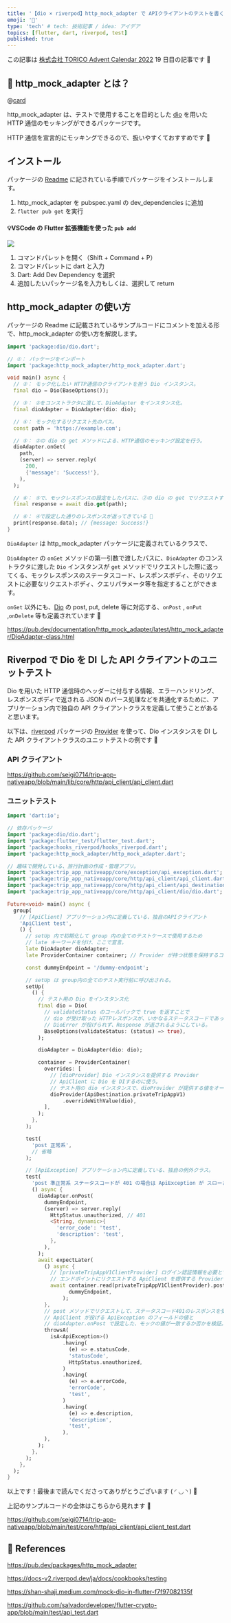 ```yaml
---
title: '【dio × riverpod】http_mock_adapter で APIクライアントのテストを書く'
emoji: '🧪'
type: 'tech' # tech: 技術記事 / idea: アイデア
topics: [flutter, dart, riverpod, test]
published: true
---
```


この記事は [株式会社 TORICO Advent Calendar 2022](https://qiita.com/advent-calendar/2022/torico) 19 日目の記事です 🎄

## 🤔 **http_mock_adapter** とは？

@[card](https://pub.dev/packages/http_mock_adapter)

http_mock_adapter は、テストで使用することを目的とした [dio](https://pub.dev/packages/dio) を用いた HTTP 通信のモッキングができるパッケージです。

HTTP 通信を宣言的にモッキングできるので、扱いやすくておすすめです 🎁

## インストール

パッケージの [Readme](https://pub.dev/packages/http_mock_adapter) に記されている手順でパッケージをインストールします。

1. http_mock_adapter を pubspec.yaml の dev_dependencies に追加
2. `flutter pub get` を実行

#### 💡VSCode の Flutter 拡張機能を使った `pub add`

![](/images/clean-shot-2022-12-18-at-14-50-48.gif.gif)

1. コマンドパレットを開く（Shift + Command + P）
2. コマンドパレットに dart と入力
3. Dart: Add Dev Dependency を選択
4. 追加したいパッケージ名を入力もしくは、選択して return

## http_mock_adapter の使い方

パッケージの Readme に記載されているサンプルコードにコメントを加える形で、http_mock_adapter の使い方を解説します。

```dart
import 'package:dio/dio.dart';

// ①： パッケージをインポート
import 'package:http_mock_adapter/http_mock_adapter.dart';

void main() async {
  // ②： モック化したい HTTP通信のクライアントを担う Dio インスタンス。
  final dio = Dio(BaseOptions());

  // ③： ②をコンストラクタに渡して、DioAdapter をインスタンス化。
  final dioAdapter = DioAdapter(dio: dio);

  // ④： モック化するリクエスト先のパス。
  const path = 'https://example.com';

  // ⑤： ②の dio の get メソッドによる、HTTP通信のモッキング設定を行う。
  dioAdapter.onGet(
    path,
    (server) => server.reply(
      200,
      {'message': 'Success!'},
    ),
  );

  // ⑥： ⑤で、モックレスポンスの設定をしたパスに、②の dio の get でリクエストする。
  final response = await dio.get(path);

  // ⑥： ④で設定した通りのレスポンスが返ってきている 🙌
  print(response.data); // {message: Success!}
}
```

`DioAdapter` は http_mock_adapter パッケージに定義されているクラスで、

`DioAdapter` の `onGet` メソッドの第一引数で渡したパスに、`DioAdapter` のコンストラクタに渡した `Dio` インスタンスが `get` メソッドでリクエストした際に返ってくる、モックレスポンスのステータスコード、レスポンスボディ、そのリクエストに必要なリクエストボディ、クエリパラメータ等を指定することができます。

`onGet` 以外にも、[Dio](https://pub.dev/documentation/dio/latest/dio/Dio-class.html) の post, put, delete 等に対応する、`onPost` , `onPut` ,`onDelete` 等も定義されています 📡

https://pub.dev/documentation/http_mock_adapter/latest/http_mock_adapter/DioAdapter-class.html

## Riverpod で Dio を DI した API クライアントのユニットテスト

Dio を用いた HTTP 通信時のヘッダーに付与する情報、エラーハンドリング、 レスポンスボディで返される JSON のパース処理などを共通化するために、アプリケーション内で独自の API クライアントクラスを定義して使うことがあると思います。

以下は、[riverpod](https://pub.dev/packages/riverpod) パッケージの [Provider](https://docs-v2.riverpod.dev/docs/providers/provider) を使って、Dio インスタンスを DI した API クライアントクラスのユニットテストの例です 🧪

### API クライアント

https://github.com/seigi0714/trip-app-nativeapp/blob/main/lib/core/http/api_client/api_client.dart

### ユニットテスト

```dart
import 'dart:io';

// 依存パッケージ
import 'package:dio/dio.dart';
import 'package:flutter_test/flutter_test.dart';
import 'package:hooks_riverpod/hooks_riverpod.dart';
import 'package:http_mock_adapter/http_mock_adapter.dart';

// 趣味で開発している、旅行計画の作成・管理アプリ。
import 'package:trip_app_nativeapp/core/exception/api_exception.dart';
import 'package:trip_app_nativeapp/core/http/api_client/api_client.dart';
import 'package:trip_app_nativeapp/core/http/api_client/api_destination.dart';
import 'package:trip_app_nativeapp/core/http/api_client/dio/dio.dart';

Future<void> main() async {
  group(
    // [ApiClient] アプリケーション内に定義している、独自のAPIクライアント
    'ApiClient test',
    () {
      // setUp 内で初期化して group 内の全てのテストケースで使用するため
      // late キーワードを付け、ここで宣言。
      late DioAdapter dioAdapter;
      late ProviderContainer container; // Provider が持つ状態を保持するコンテナ

      const dummyEndpoint = '/dummy-endpoint';

      // setUp は group内の全てのテスト実行前に呼び出される。
      setUp(
        () {
          // テスト用の Dio をインスタンス化
          final dio = Dio(
            // validateStatus のコールバックで true を返すことで
            // dio が受け取った HTTPレスポンスが、いかなるステータスコードであっても、
            // DioError が投げられず、Response が返されるようにしている。
            BaseOptions(validateStatus: (status) => true),
          );

          dioAdapter = DioAdapter(dio: dio);

          container = ProviderContainer(
            overrides: [
              // [dioProvider] Dio インスタンスを提供する Provider
              // ApiClient に Dio を DIするのに使う。
              // テスト用の dio インスタンスで、dioProvider が提供する値をオーバーライドする。
              dioProvider(ApiDestination.privateTripAppV1)
                  .overrideWithValue(dio),
            ],
          );
        },
      );

      test(
        'post 正常系',
        // 省略
      );

      // [ApiException] アプリケーション内に定義している、独自の例外クラス。
      test(
        'post 準正常系 ステータスコードが 401 の場合は ApiException が スローされるはず。',
        () async {
          dioAdapter.onPost(
            dummyEndpoint,
            (server) => server.reply(
              HttpStatus.unauthorized, // 401
              <String, dynamic>{
                'error_code': 'test',
                'description': 'test',
              },
            ),
          );
          await expectLater(
            () async {
              // [privateTripAppV1ClientProvider] ログイン認証情報を必要とする
              // エンドポイントにリクエストする ApiClient を提供する Provider
              await container.read(privateTripAppV1ClientProvider).post(
                    dummyEndpoint,
                  );
            },
            // post メソッドでリクエストして、ステータスコード401のレスポンスを受けた際に
            // ApiClient が投げる ApiException のフィールドの値と
            // dioAdapter.onPost で設定した、モックの値が一致するか否かを検証。
            throwsA(
              isA<ApiException>()
                  .having(
                    (e) => e.statusCode,
                    'statusCode',
                    HttpStatus.unauthorized,
                  )
                  .having(
                    (e) => e.errorCode,
                    'errorCode',
                    'test',
                  )
                  .having(
                    (e) => e.description,
                    'description',
                    'test',
                  ),
            ),
          );
        },
      );
    },
  );
}

```

以上です！最後まで読んでくださってありがとうございます ( ◜ ◡ ◝ ) 🫧

上記のサンプルコードの全体はこちらから見れます 👀

https://github.com/seigi0714/trip-app-nativeapp/blob/main/test/core/http/api_client/api_client_test.dart

## 🙏 References

https://pub.dev/packages/http_mock_adapter

https://docs-v2.riverpod.dev/ja/docs/cookbooks/testing

https://shan-shaji.medium.com/mock-dio-in-flutter-f7f97082135f

https://github.com/salvadordeveloper/flutter-crypto-app/blob/main/test/api_test.dart
